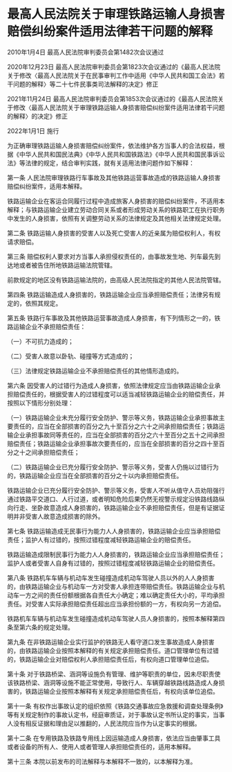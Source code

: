 # 最高人民法院关于审理铁路运输人身损害赔偿纠纷案件适用法律若干问题的解释

2010年1月4日 最高人民法院审判委员会第1482次会议通过

2020年12月23日 最高人民法院审判委员会第1823次会议通过的《最高人民法院关于修改〈最高人民法院关于在民事审判工作中适用《中华人民共和国工会法》若干问题的解释〉等二十七件民事类司法解释的决定》修正

2021年11月24日 最高人民法院审判委员会第1853次会议通过的《最高人民法院关于修改〈最高人民法院关于审理铁路运输人身损害赔偿纠纷案件适用法律若干问题的解释〉的决定》修正

2022年1月1日 施行

<!-- INFO END -->

为正确审理铁路运输人身损害赔偿纠纷案件，依法维护各方当事人的合法权益，根据《中华人民共和国民法典》《中华人民共和国铁路法》《中华人民共和国民事诉讼法》等法律的规定，结合审判实践，就有关适用法律问题作如下解释：

第一条 人民法院审理铁路行车事故及其他铁路运营事故造成的铁路运输人身损害赔偿纠纷案件，适用本解释。

铁路运输企业在客运合同履行过程中造成旅客人身损害的赔偿纠纷案件，不适用本解释；与铁路运输企业建立劳动合同关系或者形成劳动关系的铁路职工在执行职务中发生的人身损害，依照有关调整劳动关系的法律规定及其他相关法律规定处理。

第二条 铁路运输人身损害的受害人以及死亡受害人的近亲属为赔偿权利人，有权请求赔偿。

第三条 赔偿权利人要求对方当事人承担侵权责任的，由事故发生地、列车最先到达地或者被告住所地铁路运输法院管辖。

前款规定的地区没有铁路运输法院的，由高级人民法院指定的其他人民法院管辖。

第四条 铁路运输造成人身损害的，铁路运输企业应当承担赔偿责任；法律另有规定的，依照其规定。

第五条 铁路行车事故及其他铁路运营事故造成人身损害，有下列情形之一的，铁路运输企业不承担赔偿责任：

（一）不可抗力造成的；

（二）受害人故意以卧轨、碰撞等方式造成的；

（三）法律规定铁路运输企业不承担赔偿责任的其他情形造成的。

第六条 因受害人的过错行为造成人身损害，依照法律规定应当由铁路运输企业承担赔偿责任的，根据受害人的过错程度可以适当减轻铁路运输企业的赔偿责任，并按照以下情形分别处理：

（一）铁路运输企业未充分履行安全防护、警示等义务，铁路运输企业承担事故主要责任的，应当在全部损害的百分之九十至百分之六十之间承担赔偿责任；铁路运输企业承担事故同等责任的，应当在全部损害的百分之六十至百分之五十之间承担赔偿责任；铁路运输企业承担事故次要责任的，应当在全部损害的百分之四十至百分之十之间承担赔偿责任；

（二）铁路运输企业已充分履行安全防护、警示等义务，受害人仍施以过错行为的，铁路运输企业应当在全部损害的百分之十以内承担赔偿责任。

铁路运输企业已充分履行安全防护、警示等义务，受害人不听从值守人员劝阻强行通过铁路平交道口、人行过道，或者明知危险后果仍然无视警示规定沿铁路线路纵向行走、坐卧故意造成人身损害的，铁路运输企业不承担赔偿责任，但是有证据证明并非受害人故意造成损害的除外。

第七条 铁路运输造成无民事行为能力人人身损害的，铁路运输企业应当承担赔偿责任；监护人有过错的，按照过错程度减轻铁路运输企业的赔偿责任。

铁路运输造成限制民事行为能力人人身损害的，铁路运输企业应当承担赔偿责任；监护人或者受害人自身有过错的，按照过错程度减轻铁路运输企业的赔偿责任。

第八条 铁路机车车辆与机动车发生碰撞造成机动车驾驶人员以外的人人身损害的，由铁路运输企业与机动车一方对受害人承担连带赔偿责任。铁路运输企业与机动车一方之间的责任份额根据各自责任大小确定；难以确定责任大小的，平均承担责任。对受害人实际承担赔偿责任超出应当承担份额的一方，有权向另一方追偿。

铁路机车车辆与机动车发生碰撞造成机动车驾驶人员人身损害的，按照本解释第四条至第六条的规定处理。

第九条 在非铁路运输企业实行监护的铁路无人看守道口发生事故造成人身损害的，由铁路运输企业按照本解释的有关规定承担赔偿责任。道口管理单位有过错的，铁路运输企业对赔偿权利人承担赔偿责任后，有权向道口管理单位追偿。

第十条 对于铁路桥梁、涵洞等设施负有管理、维护等职责的单位，因未尽职责使该铁路桥梁、涵洞等设施不能正常使用，导致行人、车辆穿越铁路线路造成人身损害的，铁路运输企业按照本解释有关规定承担赔偿责任后，有权向该单位追偿。

第十一条 有权作出事故认定的组织依照《铁路交通事故应急救援和调查处理条例》等有关规定制作的事故认定书，经庭审质证，对于事故认定书所认定的事实，当事人没有相反证据和理由足以推翻的，人民法院应当作为认定事实的根据。

第十二条 在专用铁路及铁路专用线上因运输造成人身损害，依法应当由肇事工具或者设备的所有人、使用人或者管理人承担赔偿责任的，适用本解释。

第十三条 本院以前发布的司法解释与本解释不一致的，以本解释为准。